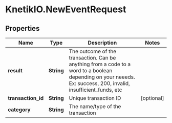 # KnetikIO.NewEventRequest

## Properties
Name | Type | Description | Notes
------------ | ------------- | ------------- | -------------
**result** | **String** | The outcome of the transaction. Can be anything from a code to a word to a boolean depending on your neeeds. Ex: success, 200, invalid, insufficient_funds, etc | 
**transaction_id** | **String** | Unique transaction ID | [optional] 
**category** | **String** | The name/type of the transaction | 


